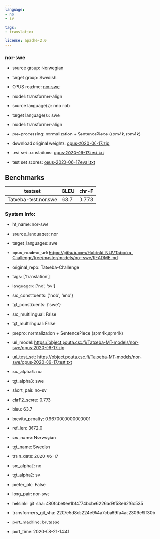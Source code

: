 ```yaml
---
language: 
- no
- sv

tags:
- translation

license: apache-2.0
---
```


### nor-swe

* source group: Norwegian 
* target group: Swedish 
*  OPUS readme: [nor-swe](https://github.com/Helsinki-NLP/Tatoeba-Challenge/tree/master/models/nor-swe/README.md)

*  model: transformer-align
* source language(s): nno nob
* target language(s): swe
* model: transformer-align
* pre-processing: normalization + SentencePiece (spm4k,spm4k)
* download original weights: [opus-2020-06-17.zip](https://object.pouta.csc.fi/Tatoeba-MT-models/nor-swe/opus-2020-06-17.zip)
* test set translations: [opus-2020-06-17.test.txt](https://object.pouta.csc.fi/Tatoeba-MT-models/nor-swe/opus-2020-06-17.test.txt)
* test set scores: [opus-2020-06-17.eval.txt](https://object.pouta.csc.fi/Tatoeba-MT-models/nor-swe/opus-2020-06-17.eval.txt)

## Benchmarks

| testset               | BLEU  | chr-F |
|-----------------------|-------|-------|
| Tatoeba-test.nor.swe 	| 63.7 	| 0.773 |


### System Info: 
- hf_name: nor-swe

- source_languages: nor

- target_languages: swe

- opus_readme_url: https://github.com/Helsinki-NLP/Tatoeba-Challenge/tree/master/models/nor-swe/README.md

- original_repo: Tatoeba-Challenge

- tags: ['translation']

- languages: ['no', 'sv']

- src_constituents: {'nob', 'nno'}

- tgt_constituents: {'swe'}

- src_multilingual: False

- tgt_multilingual: False

- prepro:  normalization + SentencePiece (spm4k,spm4k)

- url_model: https://object.pouta.csc.fi/Tatoeba-MT-models/nor-swe/opus-2020-06-17.zip

- url_test_set: https://object.pouta.csc.fi/Tatoeba-MT-models/nor-swe/opus-2020-06-17.test.txt

- src_alpha3: nor

- tgt_alpha3: swe

- short_pair: no-sv

- chrF2_score: 0.773

- bleu: 63.7

- brevity_penalty: 0.9670000000000001

- ref_len: 3672.0

- src_name: Norwegian

- tgt_name: Swedish

- train_date: 2020-06-17

- src_alpha2: no

- tgt_alpha2: sv

- prefer_old: False

- long_pair: nor-swe

- helsinki_git_sha: 480fcbe0ee1bf4774bcbe6226ad9f58e63f6c535

- transformers_git_sha: 2207e5d8cb224e954a7cba69fa4ac2309e9ff30b

- port_machine: brutasse

- port_time: 2020-08-21-14:41